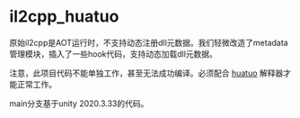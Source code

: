 # il2cpp_huatuo

原始il2cpp是AOT运行时，不支持动态注册dll元数据。我们轻微改造了metadata管理模块，插入了一些hook代码，支持动态加载dll元数据。

注意，此项目代码不能单独工作，甚至无法成功编译。必须配合 [huatuo](https://github.com/focus-creative-games/huatuo) 解释器才能正常工作。

main分支基于unity 2020.3.33的代码。
